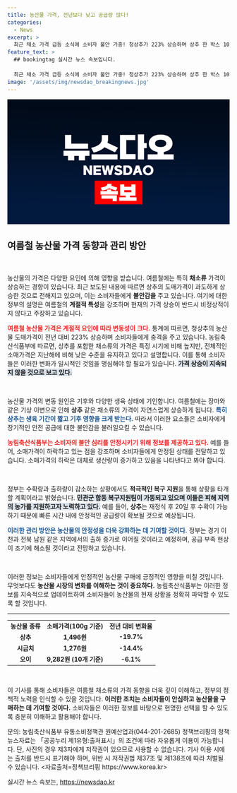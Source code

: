 ```yaml
---
title: 농산물 가격, 전년보다 낮고 공급량 많다!
categories:
  - News
excerpt: >
  최근 채소 가격 급등 소식에 소비자 불안 가중! 청상추가 223% 상승하며 상추 한 박스 10만원이라는 충격적 보도가 이어졌습니다. 하지만 농식품부는 계절적 특성을 강조하며 공급량은 곧 회복될 것이라고 밝혔습니다.
feature_text: >
  ## bookingtag 실시간 뉴스 속보입니다.

  최근 채소 가격 급등 소식에 소비자 불안 가중! 청상추가 223% 상승하며 상추 한 박스 10만원이라는 충격적 보도가 이어졌습니다. 하지만 농식품부는 계절적 특성을 강조하며 공급량은 곧 회복될 것이라고 밝혔습니다.
image: '/assets/img/newsdao_breakingnews.jpg'
---
```


<p><img src="/assets/img/newsdao_breakingnews.jpg" alt="bookingtag 속보" /></p>

<h2 data-ke-size="size26">여름철 농산물 가격 동향과 관리 방안</h2>

<p data-ke-size="size16">&nbsp;</p>

<p>농산물의 가격은 다양한 요인에 의해 영향을 받습니다. 여름철에는 특히 <strong>채소류</strong> 가격이 상승하는 경향이 있습니다. 최근 보도된 내용에 따르면 상추의 도매가격이 과도하게 상승한 것으로 전해지고 있으며, 이는 소비자들에게 <strong>불안감을</strong> 주고 있습니다. 여기에 대한 정부의 설명은 여름철의 <strong>계절적 특성</strong>을 강조하며 현재의 가격 상승이 반드시 비정상적이지 않다고 주장하고 있습니다. </p>

<p><b><span style="color: #ee2323;">여름철 농산물 가격은 계절적 요인에 따라 변동성이 크다.</span></b> 통계에 따르면, 청상추의 농산물 도매가격이 전년 대비 223% 상승하며 소비자들에게 충격을 주고 있습니다. 농림축산식품부에 따르면, 상추를 포함한 채소류의 가격은 특정 시기에 비해 높지만, 전체적인 소매가격은 지난해에 비해 낮은 수준을 유지하고 있다고 설명합니다. 이를 통해 소비자들은 이러한 변화가 일시적인 것임을 명심해야 할 필요가 있습니다. <b><span style="background-color: #21538527;">가격 상승이 지속되지 않을 것으로 보고 있다.</span></b></p>

<p data-ke-size="size16">&nbsp;</p> 

<p>농산물 가격의 변동 원인은 기후와 다양한 생육 상태에 기인합니다. 여름철에는 장마와 같은 기상 이변으로 인해 <b>상추</b> 같은 채소류의 가격이 자연스럽게 상승하게 됩니다. <b><span style="color: #1a5490;">특히 상추는 생육 기간이 짧고 기후 영향을 크게 받는다.</span></b> 따라서 이러한 요소들은 소비자에게 장기적인 안전 공급에 대한 불안감을 불러일으킬 수 있습니다. </p>

<p><b><span style="color: #ee2323;">농림축산식품부는 소비자의 불안 심리를 안정시키기 위해 정보를 제공하고 있다.</span></b> 예를 들어, 소매가격이 하락하고 있는 점을 강조하며 소비자들에게 안정된 상태를 전달하고 있습니다. 소매가격의 하락은 대체로 생산량이 증가하고 있음을 나타낸다고 봐야 합니다. </p>

<p data-ke-size="size16">&nbsp;</p> 

<p>정부는 수확량과 출하량이 감소하는 상황에서도 <strong>적극적인 복구 지원</strong>을 통해 상황을 타개할 계획이라고 밝혔습니다. <b><span style="background-color: #21538527;">민관군 합동 복구지원팀이 가동되고 있으며 이들은 피해 지역의 농가를 지원하고자 노력하고 있다.</span></b> 예를 들어, <strong>상추</strong>는 재정식 후 20일 후 수확이 가능하기 때문에 빠른 시간 내에 안정적인 공급량이 확보될 것으로 예상됩니다.</p>

<p><b><span style="color: #1a5490;">이러한 관리 방안은 농산물의 안정성을 더욱 강화하는 데 기여할 것이다.</span></b> 정부는 경기 이천과 전북 남원 같은 지역에서의 출하 증가로 이어질 것이라고 예정하며, 공급 부족 현상이 조기에 해소될 것이라고 전망하고 있습니다.</p>

<p data-ke-size="size16">&nbsp;</p> 

<p>이러한 정보는 소비자들에게 안정적인 농산물 구매에 긍정적인 영향을 미칠 것입니다. 무엇보다도 <b>농산물 시장의 변화를 이해하는 것이 중요하다.</b> 농림축산식품부는 이러한 정보를 지속적으로 업데이트하여 소비자들이 농산물의 현재 상황을 정확히 파악할 수 있도록 할 것입니다. </p>

<hr>

<table style="width: 100%; border-collapse: collapse;">
  <tbody>
    <tr>
      <td style="text-align: center; height: 17px;"><b>농산물 종류</b></td>
      <td style="text-align: center; height: 17px;"><b>소매가격(100g 기준)</b></td>
      <td style="text-align: center; height: 17px;"><b>전년 대비 변화율</b></td>
    </tr>
    <tr>
      <td style="text-align: center; height: 17px;"><b>상추</b></td>
      <td style="text-align: center; height: 17px;"><b>1,496원</b></td>
      <td style="text-align: center; height: 17px;"><b>-19.7%</b></td>
    </tr>
    <tr>
      <td style="text-align: center; height: 17px;"><b>시금치</b></td>
      <td style="text-align: center; height: 17px;"><b>1,276원</b></td>
      <td style="text-align: center; height: 17px;"><b>-14.4%</b></td>
    </tr>
    <tr>
      <td style="text-align: center; height: 17px;"><b>오이</b></td>
      <td style="text-align: center; height: 17px;"><b>9,282원 (10개 기준)</b></td>
      <td style="text-align: center; height: 17px;"><b>-6.1%</b></td>
    </tr>
  </tbody>
</table>

<p data-ke-size="size16">&nbsp;</p>

<p>이 기사를 통해 소비자들은 여름철 채소류의 가격 동향을 더욱 깊이 이해하고, 정부의 정책적 노력을 인식할 수 있을 것입니다. <b>이러한 조치는 소비자들이 안심하고 농산물을 구매하는 데 기여할 것이다.</b> 소비자들은 이러한 정보를 바탕으로 현명한 선택을 할 수 있도록 충분히 이해하고 활용해야 합니다.</p>

<p>문의: 농림축산식품부 유통소비정책관 원예산업과(044-201-2685) 
정책브리핑의 정책뉴스자료는 「공공누리 제1유형:출처표시」의 조건에 따라 자유롭게 이용이 가능합니다. 단, 사진의 경우 제3자에게 저작권이 있으므로 사용할 수 없습니다. 기사 이용 시에는 출처를 반드시 표기해야 하며, 위반 시 저작권법 제37조 및 제138조에 따라 처벌될 수 있습니다. &lt;자료출처=정책브리핑 https://www.korea.kr></p>
실시간 뉴스 속보는, <a href="https://newsdao.kr" rel="dofollow">https://newsdao.kr</a>


